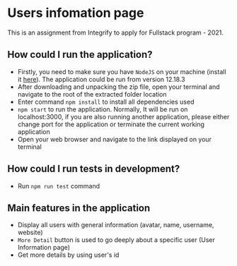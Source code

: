 # Users infomation page

This is an assignment from Integrify to apply for Fullstack program - 2021.

## How could I run the application?

- Firstly, you need to make sure you have `NodeJS` on your machine (install it [here](https://nodejs.org/en/)). The application could be run from version 12.18.3
- After downloading and unpacking the zip file, open your terminal and navigate to the root of the extracted folder location
- Enter command `npm install` to install all dependencies used
- `npm start` to run the application. Normally, It will be run on localhost:3000, if you are also running another application, please either change port for the application or terminate the current working application
- Open your web browser and navigate to the link displayed on your terminal

## How could I run tests in development?

- Run `npm run test` command

## Main features in the application

- Display all users with general information (avatar, name, username, website)
- `More Detail` button is used to go deeply about a specific user (User Information page)
- Get more details by using user's id 
